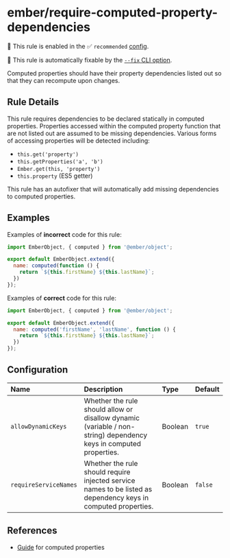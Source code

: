 # ember/require-computed-property-dependencies

💼 This rule is enabled in the ✅ `recommended` [config](https://github.com/ember-cli/eslint-plugin-ember#-configurations).

🔧 This rule is automatically fixable by the [`--fix` CLI option](https://eslint.org/docs/latest/user-guide/command-line-interface#--fix).

<!-- end auto-generated rule header -->

Computed properties should have their property dependencies listed out so that they can recompute upon changes.

## Rule Details

This rule requires dependencies to be declared statically in computed properties. Properties accessed within the computed property function that are not listed out are assumed to be missing dependencies. Various forms of accessing properties will be detected including:

- `this.get('property')`
- `this.getProperties('a', 'b')`
- `Ember.get(this, 'property')`
- `this.property` (ES5 getter)

This rule has an autofixer that will automatically add missing dependencies to computed properties.

## Examples

Examples of **incorrect** code for this rule:

```js
import EmberObject, { computed } from '@ember/object';

export default EmberObject.extend({
  name: computed(function () {
    return `${this.firstName} ${this.lastName}`;
  })
});
```

Examples of **correct** code for this rule:

```js
import EmberObject, { computed } from '@ember/object';

export default EmberObject.extend({
  name: computed('firstName', 'lastName', function () {
    return `${this.firstName} ${this.lastName}`;
  })
});
```

## Configuration

<!-- begin auto-generated rule options list -->

| Name                  | Description                                                                                                       | Type    | Default |
| :-------------------- | :---------------------------------------------------------------------------------------------------------------- | :------ | :------ |
| `allowDynamicKeys`    | Whether the rule should allow or disallow dynamic (variable / non-string) dependency keys in computed properties. | Boolean | `true`  |
| `requireServiceNames` | Whether the rule should require injected service names to be listed as dependency keys in computed properties.    | Boolean | `false` |

<!-- end auto-generated rule options list -->

## References

- [Guide](https://guides.emberjs.com/release/object-model/computed-properties/) for computed properties
